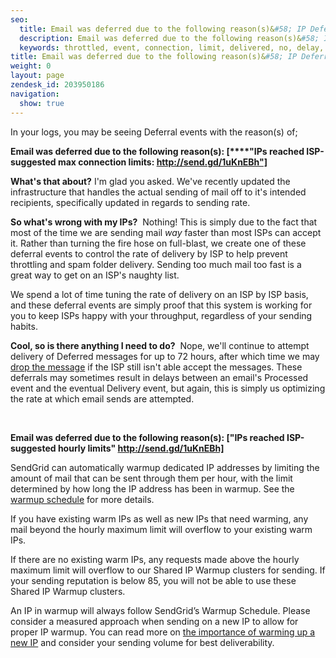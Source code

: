 ```yaml
---
seo:
  title: Email was deferred due to the following reason(s)&#58; IP Deferrals messages
  description: Email was deferred due to the following reason(s)&#58; IP Deferrals messages
  keywords: throttled, event, connection, limit, delivered, no, delay, throttle, processed, IPS, available, per-domain, connetion, IPs were throttled by recipient server, IPs reached ISP-suggested hourly limits, IPs reached ISP-suggested max connection limits http://send.gd/1uKnEBh, suggested, hourly, max, limits
title: Email was deferred due to the following reason(s)&#58; IP Deferrals messages
weight: 0
layout: page
zendesk_id: 203950186
navigation:
  show: true
---
```


In your logs, you may be&nbsp;seeing Deferral&nbsp;events with the reason(s) of;

**Email was deferred due to the following reason(s): [****"IPs reached ISP-suggested max connection limits: http://send.gd/1uKnEBh"]**

**What's that about?** I'm glad you asked. We've recently updated the infrastructure that handles the actual sending of mail off to it's intended recipients, specifically updated in regards to sending rate.&nbsp;

**So what's wrong with my&nbsp;IPs?** &nbsp;Nothing! This is simply due to the fact that most of the time we are sending mail _way_&nbsp;faster than most ISPs can accept it. Rather than turning the fire hose on full-blast, we create one of these deferral events to control the rate of delivery by ISP to help prevent throttling and spam folder delivery. Sending too much mail too fast is a great way to get on an ISP's naughty list. &nbsp;

We spend a lot of time tuning the rate of delivery on an ISP by ISP basis, and these deferral events are simply proof that this system is working for you to keep ISPs happy with your throughput, regardless of your sending habits.

**Cool, so is there anything I need to do?** &nbsp;Nope, we'll continue to attempt delivery&nbsp;of Deferred messages&nbsp;for up to 72 hours, after which time we may [drop the message](http://support.sendgrid.com/hc/en-us/articles/200181728-My-emails-are-being-dropped-) if the ISP still isn't able&nbsp;accept the messages. These deferrals may sometimes result in delays between an email's Processed event and the eventual Delivery event, but again, this is simply us optimizing the rate at which email sends are attempted.&nbsp;

&nbsp;

**Email was deferred due to the following reason(s): ["IPs reached ISP-suggested hourly limits" http://send.gd/1uKnEBh]**&nbsp;

SendGrid can automatically warmup dedicated IP addresses by limiting the amount of mail that can be sent through them per hour, with the limit determined by how long the IP address has been in warmup. See the [warmup schedule](https://sendgrid.com/docs/API_Reference/Web_API_v3/IP_Management/ip_warmup_schedule.html) for more details.

If you have existing warm IPs as well as new IPs that need warming, any mail beyond the hourly maximum limit will overflow to your existing warm IPs.

If there are no existing warm IPs, any requests made above the hourly maximum limit will overflow to our Shared IP Warmup clusters for sending. If your sending reputation is below 85, you will not be able to use these Shared IP Warmup clusters.

An IP in warmup will always follow SendGrid’s Warmup Schedule. Please consider a measured approach when sending on a new IP to allow for proper IP warmup. You can read more on [the importance of warming up a new IP](https://sendgrid.com/docs/User_Guide/warming_up.html) and consider your sending volume for best deliverability.

&nbsp;
